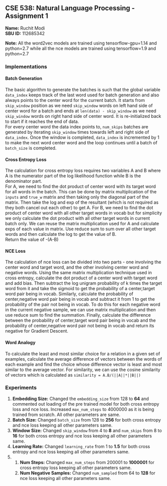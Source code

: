 ## CSE 538: Natural Language Processing - Assignment 1 

**Name:** Ruchit Modi  
**SBU ID:** 112685342

**Note:** All the word2vec models are trained using tensorflow-gpu=1.14 and python=2.7 while all the nce models are 
trained using tensorflow=1.9 and python=2.7

### Implementations
#### Batch Generation
The basic algorithm to generate the batches is such that the global variable `data_index` keeps track of the last word 
used for batch generation and also always points to the center word for the current batch. It starts from `skip_window` 
position as we need `skip_window` words on left hand side of center word for a batch and ends at 
`len(data) - skip_window` as we need `skip_window` words on right hand side of center word. It is re-initialized back 
to start if it reaches the end of data.  
For every center word the data index points to, `num_skips` batches are generated by iterating `skip_window` times 
towards left and right side of `data_index`. Once the window is completed, `data_index` is incremented by 1 to make the 
next word center word and the loop continues until a batch of `batch_size` is completed.

#### Cross Entropy Loss
The calculation for cross entropy loss requires two variables A and B where A is the numerator part of the log 
likelihood function while B is the denominator part.  
For A, we need to find the dot product of center word with its target word for all words in the batch. This can be done 
by matrix multiplication of the `inputs` and `true_w` matrix and then taking only the diagonal part of the matrix. 
Then take the log and exp of the resultant (which is not required as they both cancel out each other) to get A.
For B, we need to find the dot product of center word with all other target words in vocab but for simplicity we only 
calculate the dot product with all other target words in current batch only. We can reuse the matrix multiplication 
used for A and calculate exps of each value in matrix. Use reduce sum to sum over all other target words and then 
calculate the log to get the value of B.  
Return the value of -(A-B)

#### NCE Loss
The calculation of nce loss can be divided into two parts - one involving the center word and target word, and the 
other involving center word and negative words. Using the same matrix multiplication technique used in cross entropy, 
calculate the dot product of a center word with target word and add bias. Then subtract the log unigram probability of 
k times the target word from it and take the sigmoid to get the probability of a center,target word pair being in vocab. 
Similarly, calculate the probability of center,negative word pair being in vocab and subtract it from 1 to get the 
probability of the pair not being in vocab. To do this for each negative word in the current negative sample, we can 
use matrix multiplication and then use reduce sum to find the summation. Finally, calculate the difference between the 
probability of center,target word pair being in vocab and the probability of center,negative word pair not being in 
vocab and return its negative for Gradient Descent.

#### Word Analogy
To calculate the least and most similar choice for a relation in a given set of examples, calculate the average 
difference of vectors between the words of each example and find the choice whose difference vector is least and most 
similar to the average vector. For similarity, we can use the cosine similarity of vectors which is calculated as 
`similarity = A.B/(||A||*||B||)`


### Experiments
1. **Embedding Size:** Changed the `embedding_size` from 128 to **64** and commented out loading of the pre trained 
model for both cross entropy loss and nce loss. Increased `max_num_steps` to 4000000 as it is being trained from 
scratch. All other parameters are same.
2. **Batch Size:** Changed `batch_size` from 128 to **256** for both cross entropy and nce loss keeping all other 
parameters same.
3. **Window Size:** Changed `skip_window` from 4 to **8** and `num_skips` from 8 to **16** for both cross entropy and 
nce loss keeping all other parameters same.
4. **Learning Rate:** Changed `learning_rate` from 1 to **1.5** for both cross entropy and nce loss keeping all other 
parameters same.
5. 1. **Num Steps:** Changed `max_num_steps` from 200001 to **1000001** for cross entropy loss keeping all other 
    parameters same.
   2. **Num Negative Samples:** Changed `num_sampled` from 64 to **128** for nce loss keeping all other parameters same.